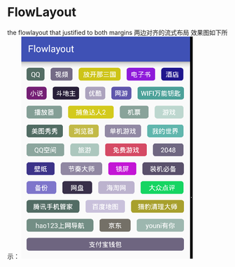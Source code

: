 # FlowLayout
the flowlayout that justified to both margins 两边对齐的流式布局
效果图如下所示：
![](http://github.com/kailaisi/FlowLayout/raw/master/app/src/main/result.png)
